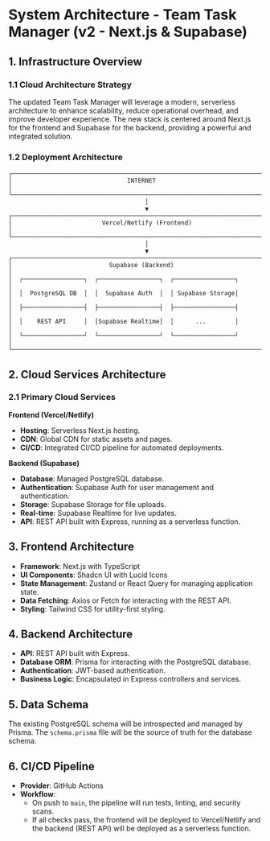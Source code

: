 # System Architecture - Team Task Manager (v2 - Next.js & Supabase)

## 1. Infrastructure Overview

### 1.1 Cloud Architecture Strategy

The updated Team Task Manager will leverage a modern, serverless architecture to enhance scalability, reduce operational overhead, and improve developer experience. The new stack is centered around Next.js for the frontend and Supabase for the backend, providing a powerful and integrated solution.

### 1.2 Deployment Architecture

```
┌─────────────────────────────────────────────────────────────────────────────────┐
│                                INTERNET                                         │
└─────────────────────────────────────────────────────────────────────────────────┘
                                      │
                                      ▼
┌─────────────────────────────────────────────────────────────────────────────────┐
│                         Vercel/Netlify (Frontend)                               │
└─────────────────────────────────────────────────────────────────────────────────┘
                                      │
                                      ▼
┌─────────────────────────────────────────────────────────────────────────────────┐
│                           Supabase (Backend)                                    │
│  ┌─────────────────┐  ┌─────────────────┐  ┌─────────────────┐                │
│  │  PostgreSQL DB  │  │  Supabase Auth  │  │ Supabase Storage│                │
│  ├─────────────────┤  ├─────────────────┤  ├─────────────────┤                │
│  │    REST API     │  │Supabase Realtime│  │      ...        │                │
│  └─────────────────┘  └─────────────────┘  └─────────────────┘                │
└─────────────────────────────────────────────────────────────────────────────────┘
```

## 2. Cloud Services Architecture

### 2.1 Primary Cloud Services

**Frontend (Vercel/Netlify)**
- **Hosting**: Serverless Next.js hosting.
- **CDN**: Global CDN for static assets and pages.
- **CI/CD**: Integrated CI/CD pipeline for automated deployments.

**Backend (Supabase)**
- **Database**: Managed PostgreSQL database.
- **Authentication**: Supabase Auth for user management and authentication.
- **Storage**: Supabase Storage for file uploads.
- **Real-time**: Supabase Realtime for live updates.
- **API**: REST API built with Express, running as a serverless function.

## 3. Frontend Architecture

- **Framework**: Next.js with TypeScript
- **UI Components**: Shadcn UI with Lucid Icons
- **State Management**: Zustand or React Query for managing application state.
- **Data Fetching**: Axios or Fetch for interacting with the REST API.
- **Styling**: Tailwind CSS for utility-first styling.

## 4. Backend Architecture

- **API**: REST API built with Express.
- **Database ORM**: Prisma for interacting with the PostgreSQL database.
- **Authentication**: JWT-based authentication.
- **Business Logic**: Encapsulated in Express controllers and services.

## 5. Data Schema

The existing PostgreSQL schema will be introspected and managed by Prisma. The `schema.prisma` file will be the source of truth for the database schema.

## 6. CI/CD Pipeline

- **Provider**: GitHub Actions
- **Workflow**:
  - On push to `main`, the pipeline will run tests, linting, and security scans.
  - If all checks pass, the frontend will be deployed to Vercel/Netlify and the backend (REST API) will be deployed as a serverless function.
